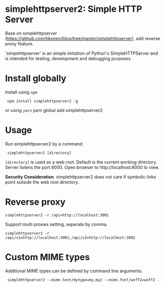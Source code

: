# simplehttpserver2: Simple HTTP Server

Base on simplehttpserver (https://github.com/tikonen/blog/tree/master/simplehttpserver), add reverse proxy feature. 

'simpehttpserver' is an simple imitation of Python's SimpleHTTPServer and is intended for testing, development and debugging purposes

# Install globally

Install using `npm`

     npm install simplehttpserver2 -g
     
or using `yarn`
     yarn global add simplehttpserver2

# Usage

Run simplehttpserver2 by a command

     simplehttpserver2 [directory]

`[directory]` is used as a web root. Default is the current working directory.
Server listens the port 8000. Open browser to http://localhost:8000 to view.

**Security Consideration**. simplehttpserver2 does not care if symbolic links point outside the web root directory.

# Reverse proxy

    simplehttpserver2 -r /api=http://localhost:3001
    
Support multi proxies setting, seperate by comma.
    
    simplehttpserver2 -r /api/v1=http://localhost:3001,/api/v2=http://localhost:3002
    
# Custom MIME types

Additional MIME types can be defined by command line arguments.

     simplehttpserver2 --mime.text/mytype=my,my2 --mime.font/woff2=woff2 .
